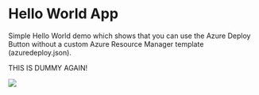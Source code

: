 # Hello World App

Simple Hello World demo which shows that you can use the Azure Deploy Button without a custom Azure Resource Manager template (azuredeploy.json).

THIS IS DUMMY AGAIN!

<a href="https://azuredeploy.net" target="_blank"><img src="http://azuredeploy.net/deploybutton.png"/></a>
